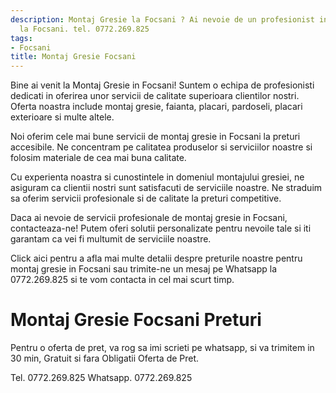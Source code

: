 ```yaml
---
description: Montaj Gresie la Focsani ? Ai nevoie de un profesionist in Montaj Gresie
  la Focsani. tel. 0772.269.825
tags:
- Focsani
title: Montaj Gresie Focsani
---
```



Bine ai venit la Montaj Gresie in Focsani! Suntem o echipa de profesionisti dedicati in oferirea unor servicii de calitate superioara clientilor nostri. Oferta noastra include montaj gresie, faianta, placari, pardoseli, placari exterioare si multe altele. 

Noi oferim cele mai bune servicii de montaj gresie in Focsani la preturi accesibile. Ne concentram pe calitatea produselor si serviciilor noastre si folosim materiale de cea mai buna calitate. 

Cu experienta noastra si cunostintele in domeniul montajului gresiei, ne asiguram ca clientii nostri sunt satisfacuti de serviciile noastre. Ne straduim sa oferim servicii profesionale si de calitate la preturi competitive. 

Daca ai nevoie de servicii profesionale de montaj gresie in Focsani, contacteaza-ne! Putem oferi solutii personalizate pentru nevoile tale si iti garantam ca vei fi multumit de serviciile noastre. 

Click aici pentru a afla mai multe detalii despre preturile noastre pentru montaj gresie in Focsani sau trimite-ne un mesaj pe Whatsapp la 0772.269.825 si te vom contacta in cel mai scurt timp.

# Montaj Gresie Focsani Preturi
Pentru o oferta de pret, va rog sa imi scrieti pe whatsapp, si va trimitem in 30 min, Gratuit si fara Obligatii Oferta de Pret.

Tel. 0772.269.825
Whatsapp. 0772.269.825